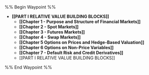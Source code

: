 %% Begin Waypoint %%
- **[[PART I RELATIVE VALUE BUILDING BLOCKS]]**
	- **[[Chapter 1 - Purpose and Structure of Financial Markets]]**
	- **[[Chapter 2 - Spot Markets]]**
	- **[[Chapter 3 - Futures Markets]]**
	- **[[Chapter 4 - Swap Markets]]**
	- **[[Chapter 5 Options on Prices and Hedge-Based Valuation]]**
	- **[[Chapter 6 Options on Non-Price Variables]]**
	- **[[Chapter 7 - Default Risk and Credit Derivatives]]**
	- [[PART I RELATIVE VALUE BUILDING BLOCKS]]

%% End Waypoint %%